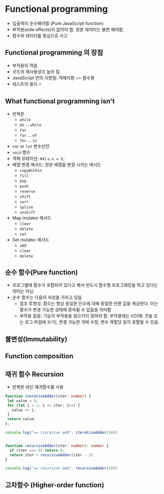 # Functional programming

- 입출력이 순수해야함 (Pure JavaScript function)
- 부작용(side effects)이 없어야 함: 원본 데이터는 불변 해야함.
- 함수와 데이터를 중심으로 사고

## Functional programming 의 장점

- 부작용이 적음
- 코드의 재사용성이 높아 짐
- JavaScript 언의 지향점: 객체지향 => 함수형
- 테스트의 용이 ⭐️

## What functional programming isn't

- 반복문
  - `while`
  - `do` ... `while`
  - `for`
  - `for` ... `of`
  - `for` ... `in`
- `var` or `let` 변수선언
- `void` 함수
- 객체 뮤테이션: ex) `o.x = 5;`
- 배열 변경 메서드: 원본 배열을 변경 시키는 매서드
  - `copyWithin`
  - `fill`
  - `pop`
  - `push`
  - `reverse`
  - `shift`
  - `sort`
  - `splice`
  - `unshift`
- Map mutator 매서드
  - `clear`
  - `delete`
  - `set`
- Set mutator 매서드
  - `add`
  - `clear`
  - `delete`

## 순수 함수(Pure function)

- 프로그램에 함수가 포함되어 있다고 해서 반드시 함수형 프로그래밍을 하고 있다는 의미는 아님
- 순수 함수는 다음의 속성을 가지고 있음
  - 참조 투명성: 함수는 항상 동일한 인수에 대해 동일한 반환 값을 제공한다. 이는 함수가 변경 가능한 상태에 종속될 수 없음을 의미함
  - 부작용 없음: 기능이 부작용을 일으키지 않아야 함. 부작용에는 I/O(예: 콘솔 또는 로그 파일에 쓰기), 변경 가능한 개체 수정, 변수 재할당 등이 포함될 수 있음.

## 불변성(Immutability)

## Function composition

## 재귀 함수 Recursion

- 반복문 대신 재귀함수를 사용

```typescript
function iterativeAdder(iter: number) {
 let value = 0;
 for (let i = 1; i <= iter; i++) {
   value += i;
 }
 return value;
};

console.log("== iterative add", iterativeAdder(10))


function recursiveAdder(iter: number): number {
  if (iter === 0) return 0;
  return iter + recursiveAdder(iter - 1)
}

console.log("== recursive add", recursiveAdder(10))
```

## 고차함수 (Higher-order function)

